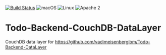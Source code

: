 [![Build Status](https://travis-ci.org/vadimeisenbergibm/Todo-Backend-CouchDB-DataLayer.svg?branch=master)](https://travis-ci.org/vadimeisenbergibm/Todo-Backend-CouchDB-DataLayer)
![macOS](https://img.shields.io/badge/os-macOS-green.svg?style=flat)
![Linux](https://img.shields.io/badge/os-linux-green.svg?style=flat)
![Apache 2](https://img.shields.io/badge/license-Apache2-blue.svg?style=flat)


# Todo-Backend-CouchDB-DataLayer
CouchDB data layer for https://github.com/vadimeisenbergibm/Todo-Backend-DataLayer
